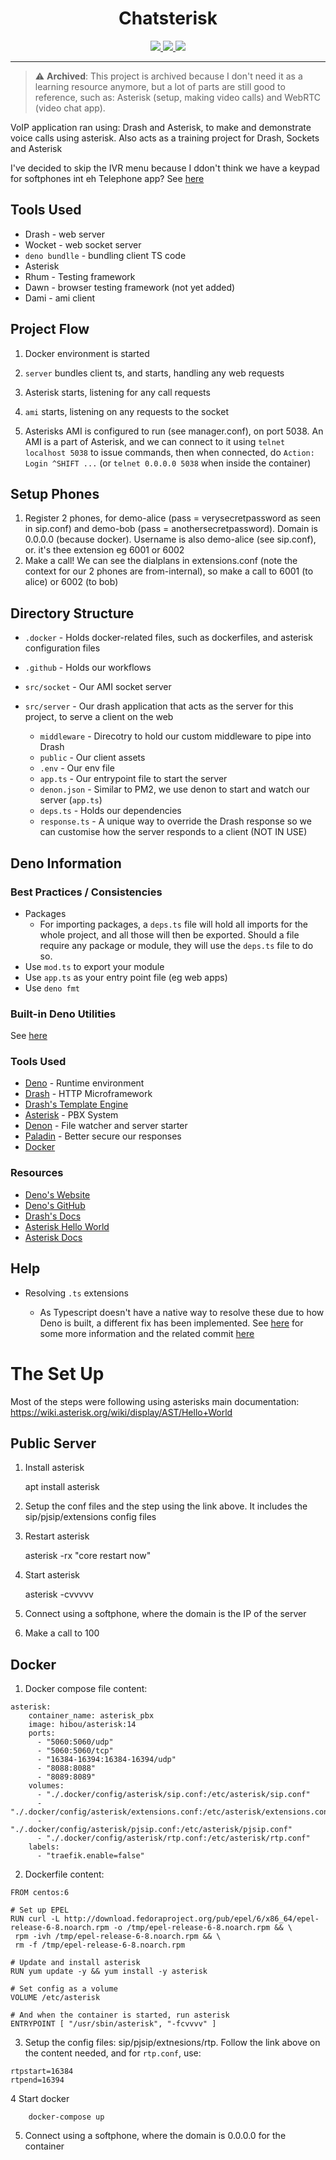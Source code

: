 <p align="center">
  <h1 align="center">Chatsterisk</h1>
</p>
<p align="center">
  <a href="https://github.com/ebebbington/chatsterisk/actions">
    <img src="https://img.shields.io/github/workflow/status/ebebbington/chatsterisk/master?label=ci">
  </a>
  <a href="https://github.com/drashland/chatsterisk/actions">
    <img src="https://img.shields.io/github/workflow/status/ebebbington/chatsterisk/CodeQL?label=CodeQL">
  </a>
  <a href="https://sonarcloud.io/dashboard?id=ebebbington_chatsterisk">
    <img src="https://sonarcloud.io/api/project_badges/measure?project=ebebbington_chatsterisk&metric=alert_status">
  </a>
</p>

---

> :warning: **Archived**: This project is archived because I don't need it as a learning resource anymore, but a lot of parts are still good to reference, such as: Asterisk (setup, making video calls) and WebRTC (video chat app).

VoIP application ran using: Drash and Asterisk, to make and demonstrate voice
calls using asterisk. Also acts as a training project for Drash, Sockets and
Asterisk

I've decided to skip the IVR menu because I ddon't think we have a keypad for
softphones int eh Telephone app? See
[here](https://wiki.asterisk.org/wiki/display/AST/Creating+a+Simple+IVR+Menu)

## Tools Used

- Drash - web server
- Wocket - web socket server
- `deno bundlle` - bundling client TS code
- Asterisk
- Rhum - Testing framework
- Dawn - browser testing framework (not yet added)
- Dami - ami client

## Project Flow

1. Docker environment is started

2. `server` bundles client ts, and starts, handling any web requests

3. Asterisk starts, listening for any call requests

4. `ami` starts, listening on any requests to the socket

5. Asterisks AMI is configured to run (see manager.conf), on port 5038. An AMI
   is a part of Asterisk, and we can connect to it using `telnet localhost 5038`
   to issue commands, then when connected, do `Action: Login ^SHIFT ...` (or
   `telnet 0.0.0.0 5038` when inside the container)

## Setup Phones

1. Register 2 phones, for demo-alice (pass = verysecretpassword as seen in
   sip.conf) and demo-bob (pass = anothersecretpassword). Domain is 0.0.0.0
   (because docker). Username is also demo-alice (see sip.conf), or. it's thee
   extension eg 6001 or 6002
2. Make a call! We can see the dialplans in extensions.conf (note the context
   for our 2 phones are from-internal), so make a call to 6001 (to alice) or
   6002 (to bob)

## Directory Structure

- `.docker` - Holds docker-related files, such as dockerfiles, and asterisk
  configuration files

- `.github` - Holds our workflows

- `src/socket` - Our AMI socket server

- `src/server` - Our drash application that acts as the server for this project,
  to serve a client on the web

  - `middleware` - Direcotry to hold our custom middleware to pipe into Drash
  - `public` - Our client assets
  - `.env` - Our env file
  - `app.ts` - Our entrypoint file to start the server
  - `denon.json` - Similar to PM2, we use denon to start and watch our server
    (`app.ts`)
  - `deps.ts` - Holds our dependencies
  - `response.ts` - A unique way to override the Drash response so we can
    customise how the server responds to a client (NOT IN USE)

## Deno Information

### Best Practices / Consistencies

- Packages
  - For importing packages, a `deps.ts` file will hold all imports for the whole
    project, and all those will then be exported. Should a file require any
    package or module, they will use the `deps.ts` file to do so.
- Use `mod.ts` to export your module
- Use `app.ts` as your entry point file (eg web apps)
- Use `deno fmt`

### Built-in Deno Utilities

See [here](https://deno.land/std/manual.md#built-in-deno-utilities--commands)

### Tools Used

- [Deno](https://deno.land/) - Runtime environment
- [Drash](https://drash.land/drash) - HTTP Microframework
- [Drash's Template Engine](https://drash.land/drash)
- [Asterisk](https://asterisk.com) - PBX System
- [Denon](https://github.com/denosaurs/denon) - File watcher and server starter
- [Paladin](https://github.com/deno-drash-middleware/paladdin) - Better secure
  our responses
- [Docker](https://docker.com)

### Resources

- [Deno's Website](https://deno.land/)
- [Deno's GitHub](https://github.com/denoland/deno)
- [Drash's Docs](https://drash.land)
- [Asterisk Hello World](https://www.informit.com/articles/article.aspx?p=1439183&seqNum=2)
- [Asterisk Docs](https://wiki.asterisk.org/wiki/display/AST/Asterisk+Configuration+Files)

## Help

- Resolving `.ts` extensions

  - As Typescript doesn't have a native way to resolve these due to how Deno is
    built, a different fix has been implemented. See
    [here](https://medium.com/@kitsonk/develop-with-deno-and-visual-studio-code-225ce7c5b1ba)
    for some more information and the related commit
    [here](https://github.com/ebebbington/todo/commit/9fba0d8fb66c00198a65b68b5177ee3d1d6eb63b)

# The Set Up

Most of the steps were following using asterisks main documentation:
https://wiki.asterisk.org/wiki/display/AST/Hello+World

## Public Server

1. Install asterisk

   apt install asterisk

2. Setup the conf files and the step using the link above. It includes the
   sip/pjsip/extensions config files

3. Restart asterisk

   asterisk -rx "core restart now"

4. Start asterisk

   asterisk -cvvvvv

5. Connect using a softphone, where the domain is the IP of the server

6. Make a call to 100

## Docker

1. Docker compose file content:

```
asterisk:
    container_name: asterisk_pbx
    image: hibou/asterisk:14
    ports:
      - "5060:5060/udp"
      - "5060:5060/tcp"
      - "16384-16394:16384-16394/udp"
      - "8088:8088"
      - "8089:8089"
    volumes:
      - "./.docker/config/asterisk/sip.conf:/etc/asterisk/sip.conf"
      - "./.docker/config/asterisk/extensions.conf:/etc/asterisk/extensions.conf"
      - "./.docker/config/asterisk/pjsip.conf:/etc/asterisk/pjsip.conf"
      - "./.docker/config/asterisk/rtp.conf:/etc/asterisk/rtp.conf"
    labels:
      - "traefik.enable=false"
```

2. Dockerfile content:

```
FROM centos:6

# Set up EPEL
RUN curl -L http://download.fedoraproject.org/pub/epel/6/x86_64/epel-release-6-8.noarch.rpm -o /tmp/epel-release-6-8.noarch.rpm && \
 rpm -ivh /tmp/epel-release-6-8.noarch.rpm && \
 rm -f /tmp/epel-release-6-8.noarch.rpm

# Update and install asterisk
RUN yum update -y && yum install -y asterisk

# Set config as a volume
VOLUME /etc/asterisk

# And when the container is started, run asterisk
ENTRYPOINT [ "/usr/sbin/asterisk", "-fcvvvv" ]
```

3. Setup the config files: sip/pjsip/extnesions/rtp. Follow the link above on
   the content needed, and for `rtp.conf`, use:

```
rtpstart=16384
rtpend=16394
```

4 Start docker

        docker-compose up

5. Connect using a softphone, where the domain is 0.0.0.0 for the container
